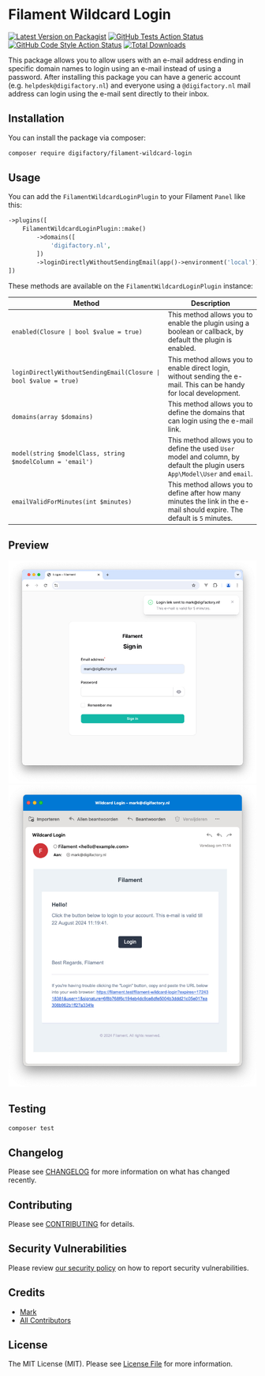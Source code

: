# Filament Wildcard Login 

[![Latest Version on Packagist](https://img.shields.io/packagist/v/digifactory/filament-wildcard-login.svg?style=flat-square)](https://packagist.org/packages/digifactory/filament-wildcard-login)
[![GitHub Tests Action Status](https://img.shields.io/github/actions/workflow/status/digifactory/filament-wildcard-login/run-tests.yml?branch=main&label=tests&style=flat-square)](https://github.com/digifactory/filament-wildcard-login/actions?query=workflow%3Arun-tests+branch%3Amain)
[![GitHub Code Style Action Status](https://img.shields.io/github/actions/workflow/status/digifactory/filament-wildcard-login/fix-php-code-styling.yml?branch=main&label=code%20style&style=flat-square)](https://github.com/digifactory/filament-wildcard-login/actions?query=workflow%3A"Fix+PHP+code+styling"+branch%3Amain)
[![Total Downloads](https://img.shields.io/packagist/dt/digifactory/filament-wildcard-login.svg?style=flat-square)](https://packagist.org/packages/digifactory/filament-wildcard-login)


This package allows you to allow users with an e-mail address ending in specific domain names to login using an e-mail instead of using a password. After installing this package you can have a generic account (e.g. `helpdesk@digifactory.nl`) and everyone using a `@digifactory.nl` mail address can login using the e-mail sent directly to their inbox.

## Installation

You can install the package via composer:

```bash
composer require digifactory/filament-wildcard-login
```

## Usage

You can add the `FilamentWildcardLoginPlugin` to your Filament `Panel` like this:

```php
->plugins([
    FilamentWildcardLoginPlugin::make()
        ->domains([
            'digifactory.nl',
        ])
        ->loginDirectlyWithoutSendingEmail(app()->environment('local')),
])
```

These methods are available on the `FilamentWildcardLoginPlugin` instance:

| Method                                                            | Description                                                                                                                  |
|-------------------------------------------------------------------|------------------------------------------------------------------------------------------------------------------------------|
| `enabled(Closure \| bool $value = true)`                          | This method allows you to enable the plugin using a boolean or callback, by default the plugin is enabled.                   |
| `loginDirectlyWithoutSendingEmail(Closure \| bool $value = true)` | This method allows you to enable direct login, without sending the e-mail. This can be handy for local development.          |
| `domains(array $domains)`                                         | This method allows you to define the domains that can login using the e-mail link.                                           |
| `model(string $modelClass, string $modelColumn = 'email')`        | This method allows you to define the used `User` model and column, by default the plugin users `App\Model\User` and `email`. |
| `emailValidForMinutes(int $minutes)`                              | This method allows you to define after how many minutes the link in the e-mail should expire. The default is `5` minutes.    |

## Preview

![preview](https://raw.githubusercontent.com/digifactory/filament-wildcard-login/main/docs/preview.jpg)
![preview-email](https://raw.githubusercontent.com/digifactory/filament-wildcard-login/main/docs/preview-email.jpg)

## Testing

```bash
composer test
```

## Changelog

Please see [CHANGELOG](CHANGELOG.md) for more information on what has changed recently.

## Contributing

Please see [CONTRIBUTING](.github/CONTRIBUTING.md) for details.

## Security Vulnerabilities

Please review [our security policy](../../security/policy) on how to report security vulnerabilities.

## Credits

- [Mark](https://github.com/mrk-j)
- [All Contributors](../../contributors)

## License

The MIT License (MIT). Please see [License File](LICENSE.md) for more information.
